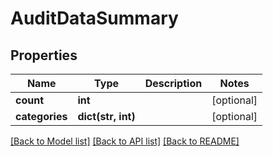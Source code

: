 # AuditDataSummary

## Properties
Name | Type | Description | Notes
------------ | ------------- | ------------- | -------------
**count** | **int** |  | [optional] 
**categories** | **dict(str, int)** |  | [optional] 

[[Back to Model list]](../README.md#documentation-for-models) [[Back to API list]](../README.md#documentation-for-api-endpoints) [[Back to README]](../README.md)


